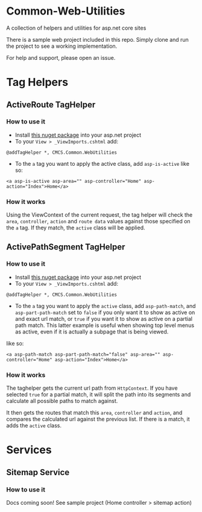 # Common-Web-Utilities
A collection of helpers and utilities for asp.net core sites

There is a sample web project included in this repo. Simply clone and run the project to see a working implementation.

For help and support, please open an issue.

# Tag Helpers

## ActiveRoute TagHelper

### How to use it

- Install [this nuget package][1] into your asp.net project
- To your `View > _ViewImports.cshtml` add:
```
@addTagHelper *, CMCS.Common.WebUtilities
```
- To the `a` tag you want to apply the active class, add `asp-is-active` like so:
```
<a asp-is-active asp-area="" asp-controller="Home" asp-action="Index">Home</a>
```

### How it works
Using the ViewContext of the current request, the tag helper will check the `area`, `controller`, `action` and `route data` values against those specified on the `a` tag. If they match, the `active` class will be applied.

## ActivePathSegment TagHelper

### How to use it
- Install [this nuget package][1] into your asp.net project
- To your `View > _ViewImports.cshtml` add:
```
@addTagHelper *, CMCS.Common.WebUtilities
```
- To the `a` tag you want to apply the `active` class, add `asp-path-match`, and `asp-part-path-match` set to `false` if you only want it to show as active on and exact url match, or `true` if you want it to show as active on a partial path match. This latter example is useful when showing top level menus as active, even if it is actually a subpage that is being viewed.

 like so:
```
<a asp-path-match asp-part-path-match="false" asp-area="" asp-controller="Home" asp-action="Index">Home</a>
```
### How it works
The taghelper gets the current url path from `HttpContext`. If you have selected `true` for a partial match, it will split the path into its segments and calculate all possible paths to match against.

It then gets the routes that match this `area`, `controller` and `action`, and compares the calculated url against the previous list. If there is a match, it adds the `active` class.

# Services

## Sitemap Service

### How to use it

Docs coming soon! See sample project (Home controller > sitemap action)




<!-- - Email TagHelper

# Redirect and Rewrite Rules
- Redirect to Lowercase
- Redirect to canonical url -->


[1]:https://www.nuget.org/packages/CMCS.Common.WebUtilities
